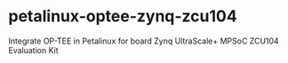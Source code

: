 # petalinux-optee-zynq-zcu104
Integrate OP-TEE in Petalinux for board Zynq UltraScale+ MPSoC ZCU104 Evaluation Kit
